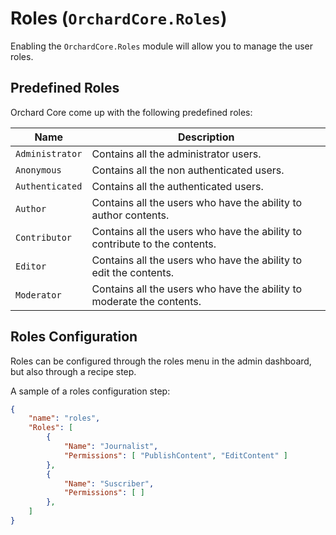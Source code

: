 # Roles (`OrchardCore.Roles`)

Enabling the `OrchardCore.Roles` module will allow you to manage the user roles.

## Predefined Roles

Orchard Core come up with the following predefined roles:

| Name | Description |
| --- | --- |
| `Administrator` | Contains all the administrator users. |
| `Anonymous` | Contains all the non authenticated users. |
| `Authenticated` | Contains all the authenticated users. |
| `Author` | Contains all the users who have the ability to author contents. |
| `Contributor` | Contains all the users who have the ability to contribute to the contents. |
| `Editor` | Contains all the users who have the ability to edit the contents. |
| `Moderator` | Contains all the users who have the ability to moderate the contents. |

## Roles Configuration
Roles can be configured through the roles menu in the admin dashboard, but also through a recipe step.

A sample of a roles configuration step:
```json
{
    "name": "roles",
    "Roles": [
        {
            "Name": "Journalist",
            "Permissions": [ "PublishContent", "EditContent" ]
        },
        {
            "Name": "Suscriber",
            "Permissions": [ ]
        },
    ]
}
```
